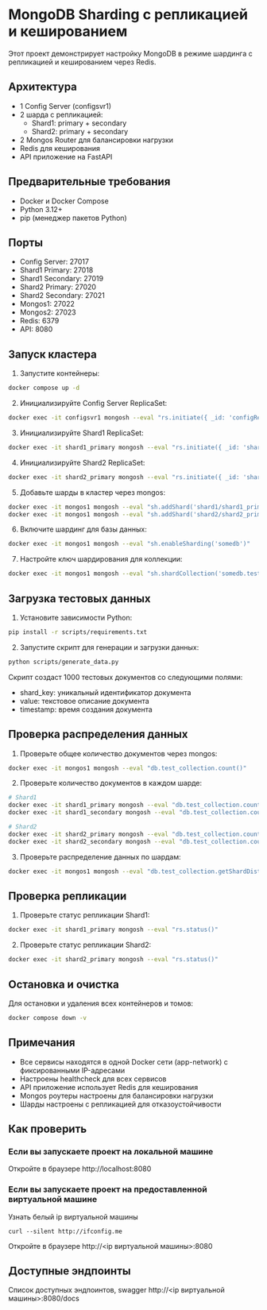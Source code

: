 # MongoDB Sharding с репликацией и кешированием

Этот проект демонстрирует настройку MongoDB в режиме шардинга с репликацией и кешированием через Redis.

## Архитектура

- 1 Config Server (configsvr1)
- 2 шарда с репликацией:
  - Shard1: primary + secondary
  - Shard2: primary + secondary
- 2 Mongos Router для балансировки нагрузки
- Redis для кеширования
- API приложение на FastAPI

## Предварительные требования

- Docker и Docker Compose
- Python 3.12+
- pip (менеджер пакетов Python)

## Порты

- Config Server: 27017
- Shard1 Primary: 27018
- Shard1 Secondary: 27019
- Shard2 Primary: 27020
- Shard2 Secondary: 27021
- Mongos1: 27022
- Mongos2: 27023
- Redis: 6379
- API: 8080

## Запуск кластера

1. Запустите контейнеры:
```bash
docker compose up -d
```

2. Инициализируйте Config Server ReplicaSet:
```bash
docker exec -it configsvr1 mongosh --eval "rs.initiate({ _id: 'configReplSet', members: [{ _id: 0, host: 'configsvr1:27017' }] })"
```

3. Инициализируйте Shard1 ReplicaSet:
```bash
docker exec -it shard1_primary mongosh --eval "rs.initiate({ _id: 'shard1', members: [{ _id: 0, host: 'shard1_primary:27017' }, { _id: 1, host: 'shard1_secondary:27017' }] })"
```

4. Инициализируйте Shard2 ReplicaSet:
```bash
docker exec -it shard2_primary mongosh --eval "rs.initiate({ _id: 'shard2', members: [{ _id: 0, host: 'shard2_primary:27017' }, { _id: 1, host: 'shard2_secondary:27017' }] })"
```

5. Добавьте шарды в кластер через mongos:
```bash
docker exec -it mongos1 mongosh --eval "sh.addShard('shard1/shard1_primary:27017')"
docker exec -it mongos1 mongosh --eval "sh.addShard('shard2/shard2_primary:27017')"
```

6. Включите шардинг для базы данных:
```bash
docker exec -it mongos1 mongosh --eval "sh.enableSharding('somedb')"
```

7. Настройте ключ шардирования для коллекции:
```bash
docker exec -it mongos1 mongosh --eval "sh.shardCollection('somedb.test_collection', { 'shard_key': 'hashed' })"
```

## Загрузка тестовых данных

1. Установите зависимости Python:
```bash
pip install -r scripts/requirements.txt
```

2. Запустите скрипт для генерации и загрузки данных:
```bash
python scripts/generate_data.py
```

Скрипт создаст 1000 тестовых документов со следующими полями:
- shard_key: уникальный идентификатор документа
- value: текстовое описание документа
- timestamp: время создания документа

## Проверка распределения данных

1. Проверьте общее количество документов через mongos:
```bash
docker exec -it mongos1 mongosh --eval "db.test_collection.count()"
```

2. Проверьте количество документов в каждом шарде:
```bash
# Shard1
docker exec -it shard1_primary mongosh --eval "db.test_collection.count()"
docker exec -it shard1_secondary mongosh --eval "db.test_collection.count()"

# Shard2
docker exec -it shard2_primary mongosh --eval "db.test_collection.count()"
docker exec -it shard2_secondary mongosh --eval "db.test_collection.count()"
```

3. Проверьте распределение данных по шардам:
```bash
docker exec -it mongos1 mongosh --eval "db.test_collection.getShardDistribution()"
```

## Проверка репликации

1. Проверьте статус репликации Shard1:
```bash
docker exec -it shard1_primary mongosh --eval "rs.status()"
```

2. Проверьте статус репликации Shard2:
```bash
docker exec -it shard2_primary mongosh --eval "rs.status()"
```

## Остановка и очистка

Для остановки и удаления всех контейнеров и томов:
```bash
docker compose down -v
```

## Примечания

- Все сервисы находятся в одной Docker сети (app-network) с фиксированными IP-адресами
- Настроены healthcheck для всех сервисов
- API приложение использует Redis для кеширования
- Mongos роутеры настроены для балансировки нагрузки
- Шарды настроены с репликацией для отказоустойчивости

## Как проверить

### Если вы запускаете проект на локальной машине

Откройте в браузере http://localhost:8080

### Если вы запускаете проект на предоставленной виртуальной машине

Узнать белый ip виртуальной машины

```shell
curl --silent http://ifconfig.me
```

Откройте в браузере http://<ip виртуальной машины>:8080

## Доступные эндпоинты

Список доступных эндпоинтов, swagger http://<ip виртуальной машины>:8080/docs
